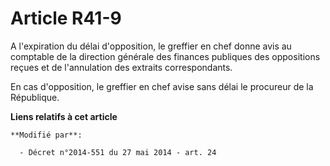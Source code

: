 # Article R41-9

A l'expiration du délai d'opposition, le greffier en chef donne avis au  comptable de la direction générale des finances
publiques des oppositions reçues et de l'annulation des extraits correspondants. 

En cas d'opposition, le greffier en chef avise sans délai le procureur de la République.

**Liens relatifs à cet article**

	**Modifié par**:

	  - Décret n°2014-551 du 27 mai 2014 - art. 24
